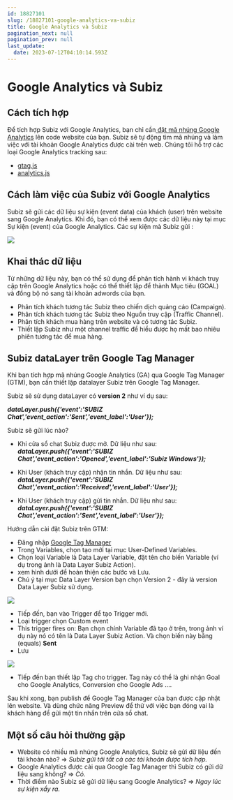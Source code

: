 ```yaml
---
id: 18827101
slug: /18827101-google-analytics-va-subiz
title: Google Analytics và Subiz
pagination_next: null
pagination_prev: null
last_update:
  date: 2023-07-12T04:10:14.593Z
---
```


# Google Analytics và Subiz



## Cách tích hợp


Để tích hợp Subiz với Google Analytics, bạn chỉ cần[ ](https://developers.google.com/analytics/devguides/collection/)[đặt mã nhúng Google Analytics](https://developers.google.com/analytics/devguides/collection/) lên code website của bạn. Subiz sẽ tự động tìm mã nhúng và làm việc với tài khoản Google Analytics được cài trên web. Chúng tôi hỗ trợ các loại Google Analytics tracking sau:

- [gtag.js](https://developers.google.com/analytics/devguides/collection/gtagjs/)
- [analytics.js](https://developers.google.com/analytics/devguides/collection/analyticsjs/)
## Cách làm việc của Subiz với Google Analytics


Subiz sẽ gửi các dữ liệu sự kiện (event data) của khách (user) trên website sang Google Analytics. Khi đó, bạn có thể xem được các dữ liệu này tại mục Sự kiện (event) của Google Analytics. Các sự kiện mà Subiz gửi : 


![](https://vcdn.subiz-cdn.com/file/firsfrxpeecxaejqauqd_acpxkgumifuoofoosble)

## Khai thác dữ liệu


Từ những dữ liệu này, bạn có thể sử dụng để phân tích hành vi khách truy cập trên Google Analytics hoặc có thể thiết lập để thành Mục tiêu (GOAL) và đồng bộ nó sang tài khoản adwords của bạn.

- Phân tích khách tương tác Subiz theo chiến dịch quảng cáo (Campaign).
- Phân tích khách tương tác Subiz theo Nguồn truy cập (Traffic Channel).
- Phân tích khách mua hàng trên website và có tương tác Subiz.
- Thiết lập Subiz như một channel traffic để hiểu được họ mất bao nhiêu phiên tương tác để mua hàng.


## Subiz dataLayer trên Google Tag Manager


Khi bạn tích hợp mã nhúng Google Analytics (GA) qua Google Tag Manager (GTM), bạn cần thiết lập datalayer Subiz trên Google Tag Manager.



Subiz sẽ sử dụng dataLayer có **version 2** như ví dụ sau:

***dataLayer.push({'event':'SUBIZ Chat','event\_action':'Sent','event\_label':'User'});***



Subiz sẽ gửi lúc nào?

- Khi cửa sổ chat Subiz được mở. Dữ liệu như sau: ***dataLayer.push({'event':'SUBIZ Chat','event\_action':'Opened','event\_label':'Subiz Windows'});***

- Khi User (khách truy cập) nhận tin nhắn. Dữ liệu như sau: ***dataLayer.push({'event':'SUBIZ Chat','event\_action':'Received','event\_label':'User'});***

- Khi User (khách truy cập) gửi tin nhắn. Dữ liệu như sau: ***dataLayer.push({'event':'SUBIZ Chat','event\_action':'Sent','event\_label':'User'});***



Hướng dẫn cài đặt Subiz trên GTM:

- Đăng nhập [Google Tag Manager](https://tagmanager.google.com/)
- Trong Variables, chọn tạo mới tại mục User-Defined Variables.
- Chọn loại Variable là Data Layer Variable, đặt tên cho biến Variable (ví dụ trong ảnh là Data Layer Subiz Action).
- xem hình dưới để hoàn thiện các bước và Lưu.
- Chú ý tại mục Data Layer Version bạn chọn Version 2 - đây là version Data Layer Subiz sử dụng.


![](https://vcdn.subiz-cdn.com/file/firsfrpnqsxoshtkyljf_acpxkgumifuoofoosble)




- Tiếp đến, bạn vào Trigger để tạo Trigger mới.
- Loại trigger chọn Custom event
- This trigger fires on: Bạn chọn chính Variable đã tạo ở trên, trong ảnh ví dụ này nó có tên là Data Layer Subiz Action. Và chọn biến này bằng (equals) **Sent**
- Lưu


![](https://vcdn.subiz-cdn.com/file/firsfrpntgmznieumbmq_acpxkgumifuoofoosble)




- Tiếp đến bạn thiết lập Tag cho trigger. Tag này có thể là ghi nhận Goal cho Google Analytics, Conversion cho Google Ads ….



Sau khi xong, bạn publish để Google Tag Manager của bạn được cập nhật lên website. Và dùng chức năng Preview để thử với việc bạn đóng vai là khách hàng để gửi một tin nhắn trên cửa sổ chat.
## Một số câu hỏi thường gặp


- Website có nhiều mã nhúng Google Analytics, Subiz sẽ gửi dữ liệu đến tài khoản nào? => *Subiz gửi tới tất cả các tài khoản được tích hợp.*
- Google Analytics được cài qua Google Tag Manager thì Subiz có gửi dữ liệu sang không? => *Có.*
- Thời điểm nào Subiz sẽ gửi dữ liệu sang Google Analytics? => *Ngay lúc sự kiện xẩy ra.*